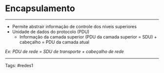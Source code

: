 # Encapsulamento

---

- Permite abstrair informação de controle dos níveis superiores
- Unidade de dados do protocolo (PDU)
	- Informação da camada superior (PDU da camada superior = SDU) + cabeçalho = PDU da camada atual

*Ex: PDU de rede = SDU de transporte + cabeçalho de rede*

---

Tags: #redes1 
